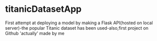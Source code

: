 # titanicDatasetApp
First attempt at deploying a model by making a Flask API(hosted on local server)-the popular Titanic dataset has been used-also,first project on Github 'actually' made by me
